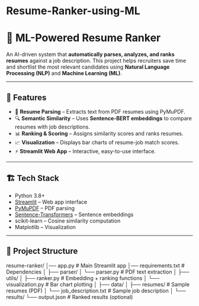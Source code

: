 # Resume-Ranker-using-ML
# 📌 ML-Powered Resume Ranker

An AI-driven system that **automatically parses, analyzes, and ranks resumes** against a job description. This project helps recruiters save time and shortlist the most relevant candidates using **Natural Language Processing (NLP)** and **Machine Learning (ML)**.

---

## 🚀 Features

- 📄 **Resume Parsing** – Extracts text from PDF resumes using PyMuPDF.
- 🔍 **Semantic Similarity** – Uses **Sentence-BERT embeddings** to compare resumes with job descriptions.
- 📊 **Ranking & Scoring** – Assigns similarity scores and ranks resumes.
- 📈 **Visualization** – Displays bar charts of resume-job match scores.
- ⚡ **Streamlit Web App** – Interactive, easy-to-use interface.

---

## 🏗️ Tech Stack

- Python 3.8+  
- [Streamlit](https://streamlit.io/) – Web app interface  
- [PyMuPDF](https://pymupdf.readthedocs.io/) – PDF parsing  
- [Sentence-Transformers](https://www.sbert.net/) – Sentence embeddings  
- scikit-learn – Cosine similarity computation  
- Matplotlib – Visualization  

---
## 📂 Project Structure

resume-ranker/
│── app.py # Main Streamlit app
│── requirements.txt # Dependencies
│
├── parser/
│ └── parser.py # PDF text extraction
│
├── utils/
│ ├── ranker.py # Embedding + ranking functions
│ └── visualization.py # Bar chart plotting
│
├── data/
│ ├── resumes/ # Sample resumes (PDF)
│ └── job_description.txt # Sample job description
│
└── results/
└── output.json # Ranked results (optional)

